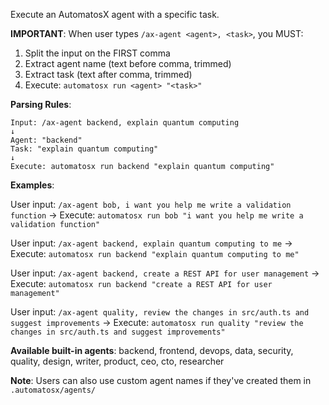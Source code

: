 Execute an AutomatosX agent with a specific task.

**IMPORTANT**: When user types `/ax-agent <agent>, <task>`, you MUST:

1. Split the input on the FIRST comma
2. Extract agent name (text before comma, trimmed)
3. Extract task (text after comma, trimmed)
4. Execute: `automatosx run <agent> "<task>"`

**Parsing Rules**:

```
Input: /ax-agent backend, explain quantum computing
↓
Agent: "backend"
Task: "explain quantum computing"
↓
Execute: automatosx run backend "explain quantum computing"
```

**Examples**:

User input: `/ax-agent bob, i want you help me write a validation function`
→ Execute: `automatosx run bob "i want you help me write a validation function"`

User input: `/ax-agent backend, explain quantum computing to me`
→ Execute: `automatosx run backend "explain quantum computing to me"`

User input: `/ax-agent backend, create a REST API for user management`
→ Execute: `automatosx run backend "create a REST API for user management"`

User input: `/ax-agent quality, review the changes in src/auth.ts and suggest improvements`
→ Execute: `automatosx run quality "review the changes in src/auth.ts and suggest improvements"`

**Available built-in agents**: backend, frontend, devops, data, security, quality, design, writer, product, ceo, cto, researcher

**Note**: Users can also use custom agent names if they've created them in `.automatosx/agents/`

